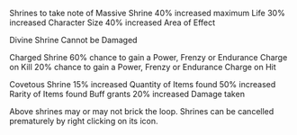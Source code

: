 Shrines to take note of
Massive Shrine
40% increased maximum Life
30% increased Character Size
40% increased Area of Effect

Divine Shrine
Cannot be Damaged

Charged Shrine
60% chance to gain a Power, Frenzy or Endurance Charge on Kill
20% chance to gain a Power, Frenzy or Endurance Charge on Hit

Covetous Shrine
15% increased Quantity of Items found
50% increased Rarity of Items found
Buff grants 20% increased Damage taken

Above shrines may or may not brick the loop.
Shrines can be cancelled prematurely by right clicking on its icon.
